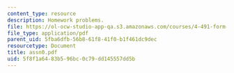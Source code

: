 ```yaml
---
content_type: resource
description: Homework problems.
file: https://ol-ocw-studio-app-qa.s3.amazonaws.com/courses/4-491-form-finding-and-structural-optimization-gaudi-workshop-fall-2004/5f8f1a6483b596bc0c79dd145557dd5b_assn0.pdf
file_type: application/pdf
parent_uid: 5fba6dfb-56b8-61f8-41f0-b1f461dc9dec
resourcetype: Document
title: assn0.pdf
uid: 5f8f1a64-83b5-96bc-0c79-dd145557dd5b
---
```

